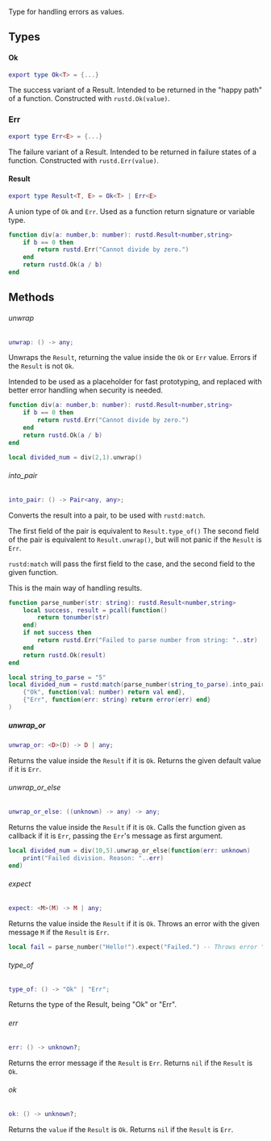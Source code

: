 Type for handling errors as values.
## Types
#### Ok
```lua
export type Ok<T> = {...}
```
The success variant of a Result. Intended to be returned in the "happy path" of a function.
Constructed with `rustd.Ok(value)`.
### Err

```lua
export type Err<E> = {...}
```
The failure variant of a Result. Intended to be returned in failure states of a function.
Constructed with `rustd.Err(value)`.
#### Result
```lua
export type Result<T, E> = Ok<T> | Err<E>
```
A union type of `Ok` and `Err`. Used as a function return signature or variable type.

```lua
function div(a: number,b: number): rustd.Result<number,string>
	if b == 0 then
		return rustd.Err("Cannot divide by zero.")
	end
	return rustd.Ok(a / b)
end
```

## Methods
###### unwrap
```lua
unwrap: () -> any;
```
Unwraps the `Result`, returning the value inside the `Ok` or `Err` value.
Errors if the `Result` is not `Ok`.

Intended to be used as a placeholder for fast prototyping, and replaced with better error handling when security is needed.
```lua
function div(a: number,b: number): rustd.Result<number,string>
	if b == 0 then
		return rustd.Err("Cannot divide by zero.")
	end
	return rustd.Ok(a / b)
end

local divided_num = div(2,1).unwrap()
```

###### into_pair
```lua
into_pair: () -> Pair<any, any>;
```
Converts the result into a pair, to be used with `rustd:match`.

The first field of the pair is equivalent to `Result.type_of()`
The second field of the pair is equivalent to `Result.unwrap()`, but will not panic if the `Result` is `Err`.

`rustd:match` will pass the first field to the case, and the second field to the given function.

This is the main way of handling results.
```lua
function parse_number(str: string): rustd.Result<number,string>
	local success, result = pcall(function()
		return tonumber(str)
	end)
	if not success then
		return rustd.Err("Failed to parse number from string: "..str)
	end
	return rustd.Ok(result)
end

local string_to_parse = "5"
local divided_num = rustd:match(parse_number(string_to_parse).into_pair(),
	{"Ok", function(val: number) return val end},
	{"Err", function(err: string) return error(err) end}
)
```

##### unwrap_or
```lua
unwrap_or: <D>(D) -> D | any;
```
Returns the value inside the `Result` if it is `Ok`.
Returns the given default value if it is `Err`.

###### unwrap_or_else
```lua
unwrap_or_else: ((unknown) -> any) -> any;
```
Returns the value inside the `Result` if it is `Ok`.
Calls the function given as callback if it is `Err`, passing the `Err`'s message as first argument.
```lua
local divided_num = div(10,5).unwrap_or_else(function(err: unknown)
	print("Failed division. Reason: "..err)
end)
```
###### expect
```lua
expect: <M>(M) -> M | any;
```
Returns the value inside the `Result` if it is `Ok`.
Throws an error with the given message `M` if the `Result` is `Err`.
```lua
local fail = parse_number("Hello!").expect("Failed.") -- Throws error "Failed."
```
###### type_of
```lua
type_of: () -> "Ok" | "Err";
```
Returns the type of the Result, being "Ok" or "Err".

###### err
```lua
err: () -> unknown?;
```
Returns the error message if the `Result` is `Err`.
Returns `nil` if the `Result` is `Ok`.

###### ok
```lua
ok: () -> unknown?;
```
Returns the `value` if the `Result` is `Ok`.
Returns `nil` if the `Result` is `Err`.


